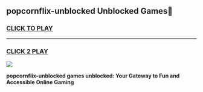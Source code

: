 
## popcornflix-unblocked Unblocked Games👋
<h3>
<a href="https://news.freeplayer.one?title=popcornflix-unblocked&ref=16F">CLICK TO PLAY</a></h3>
<hr>

<h3>
<a href="https://news.freeplayer.one?title=popcornflix-unblocked&ref=16F">CLICK 2 PLAY</a>
  
</h3>

<a href="https://news.freeplayer.one?title=popcornflix-unblocked&ref=16F/"><img src="https://clearcache.store/games.png"></a>


**popcornflix-unblocked games unblocked: Your Gateway to Fun and Accessible Online Gaming**
